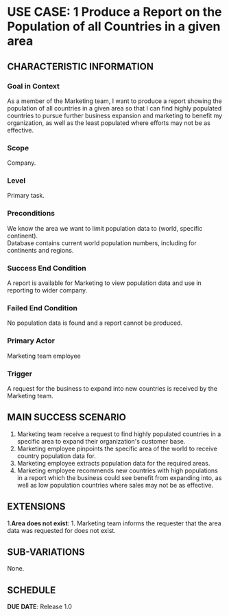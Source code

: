 # USE CASE: 1 Produce a Report on the Population of all Countries in a given area

## CHARACTERISTIC INFORMATION

### Goal in Context

As a member of the Marketing team, I want to produce a report showing the population of all countries in a given area so that I can find highly populated countries to pursue further business expansion and marketing to benefit my organization, as well as the least populated where efforts may not be as effective.

### Scope

Company.

### Level

Primary task.

### Preconditions

We know the area we want to limit population data to (world, specific continent).  
Database contains current world population numbers, including for continents and regions.

### Success End Condition

A report is available for Marketing to view population data and use in reporting to wider company.

### Failed End Condition

No population data is found and a report cannot be produced.

### Primary Actor

Marketing team employee

### Trigger

A request for the business to expand into new countries is received by the Marketing team.

## MAIN SUCCESS SCENARIO

1. Marketing team receive a request to find highly populated countries in a specific area to expand their organization's customer base.
2. Marketing employee pinpoints the specific area of the world to receive country population data for.
3. Marketing employee extracts population data for the required areas.
4. Marketing employee recommends new countries with high populations in a report which the business could see benefit from expanding into, as well as low population countries where sales may not be as effective.

## EXTENSIONS

1.**Area does not exist**:
    1. Marketing team informs the requester that the area data was requested for does not exist.

## SUB-VARIATIONS

None.

## SCHEDULE

**DUE DATE**: Release 1.0